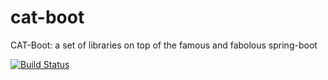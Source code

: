 # cat-boot

CAT-Boot: a set of libraries on top of the famous and fabolous spring-boot

[![Build Status](https://travis-ci.org/Catalysts/cat-boot.svg?branch=master)](https://travis-ci.org/Catalysts/cat-boot)